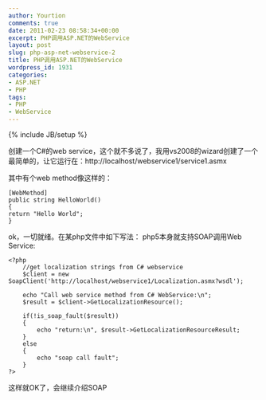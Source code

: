 ```yaml
---
author: Yourtion
comments: true
date: 2011-02-23 08:58:34+00:00
excerpt: PHP调用ASP.NET的WebService
layout: post
slug: php-asp-net-webservice-2
title: PHP调用ASP.NET的WebService
wordpress_id: 1931
categories:
- ASP.NET
- PHP
tags:
- PHP
- WebService
---
```

{% include JB/setup %}

创建一个C#的web service，这个就不多说了，我用vs2008的wizard创建了一个最简单的，让它运行在：http://localhost/webservice1/service1.asmx

其中有个web method像这样的：

```
[WebMethod]
public string HelloWorld()
{
return "Hello World";
}
```

ok，一切就绪。在某php文件中如下写法：
php5本身就支持SOAP调用Web Service:

```
<?php
    //get localization strings from C# webservice
    $client = new SoapClient('http://localhost/webservice1/Localization.asmx?wsdl');

    echo "Call web service method from C# WebService:\n";
    $result = $client->GetLocalizationResource();

    if(!is_soap_fault($result))
    {    
        echo "return:\n", $result->GetLocalizationResourceResult;
    }
    else
    {
        echo "soap call fault";
    }
?>
```

这样就OK了，会继续介绍SOAP
